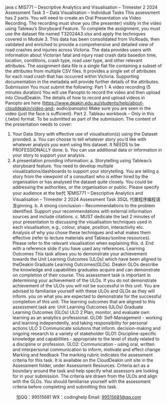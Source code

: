 java c
MIS771 – Descriptive Analytics and Visualisation – Trimester 2 2024 
Assessment Task 3 – Data Visualisation – Individual
Tasks 
This assessment   has 2   parts. You will   need to create   an Oral Presentation via Video Recording. The   recording   must show you   (the   presenter) visibly   in the video using Tableau’s Storyboard Feature.
To complete the assignment, you must   use the dataset   file   named T32024A3.xlsx   and   apply   the   techniques   covered   in   Module 3.
This data   has   been consolidated from VicRoads, then validated   and enriched   to   provide   a   comprehensive   and   detailed view of   road crashes and   injuries across Victoria.   The   data   provides   users   with   information   about Victorian fatal and   injury   road crash data   basedon time,   location, conditions,   crash   type,   road   user   type,   and   other   relevant attributes. 
The assignment data file   is a single   flat   file   containing   a   subset   of the   attributes   from   multiple   CSV   files.   It   provides a single set of attributes for   each   road   crash   that   has   occurred   within   Victoria.   Supporting documentation   in the   metadata will   provide further details of the attributes.
Submission 
You   must submit the following:
Part 1: A video recording (5 minutes duration) 
You will   use   Panopto to   record the video   and then   upload   into   CloudDeakin. The details of   how to   record   and upload videos   in   Panopto are   here (https://www.deakin.edu.au/students/help/about-clouddeakin/video-and- audio/panopto) Make sure you are seen   in the   video   (just   the   face   is   sufficient). 
Part 2. Tableau workbook – Only   in this   (.twbx) format. To   be submitted   as   part   of the   submission. The content of the presentation needs to cover: 
1. Your   Data Story with effective   use of visualisation(s)   using the   Dataset   provided.
a. You can choose to tell whatever story   you’d   like   with   whatever   analysis   you   want   using   this   dataset.   It   NEEDS to   be   PROFESSIONALLY done.
b. You can   use additional data   or   information   in your story   to   support   your   analysis.
2. A   presentation   providing information:
a. Storytelling   using Tableau’s storyboard feature. You   need to develop   multiple visualizations/dashboards to support your storytelling. You are telling   a   story   from the   viewpoint   of   a consultant who   is either   hired   by the organisation or   has   analysed the   dataset   quite   closely. You   could   be   addressing the authorities, or the organisation or   public.   Please   specify your   audience   at   the   be代 写MIS771 – Descriptive Analytics and Visualisation – Trimester 2 2024 Assessment Task 3SQL
代做程序编程语言ginning.
b. A strong conclusion –   Recommendations to the   problem   identified. Support your   recommendations   with external   information sources and   include citations.
c.   MUST dedicate the   last 2   minutes of your   presentation to   discussing the visualisation techniques   used   in each visualisation, e.g., colour, shape,   position,   interactivity   etc. Analysis   of   why   you   chose   these techniques and what   makes them effective   (refer to   lecture   materials and Tableau’sonline   resources).
Please   refer to the   relevant visualisation when explaining this.
d.   End with a   reference slide   if you   have   used any   references.
Learning Outcomes 
This task allows you to demonstrate your achievement   towards the   Unit   Learning   Outcomes   (ULOs)   which have   been aligned to theDeakin Graduate Learning Outcomes(GLOs).   Deakin GLOs   describe   the   knowledge    and capabilities graduates   acquire and can   demonstrate   on   completion   of their   course. This   assessment task   is   important   in determining your achievement of the   ULOs.   If you do   not   demonstrate   achievement of   the ULOs you will   not   be successful   in this   unit. You are   advised to familiarise yourself with these   ULOs and GLOs   as they will   inform. you on what you are   expected   to   demonstrate   for   the   successful   completion   of this   unit. 
The   learning outcomes that are aligned to this assessment task are:
Unit Learning Outcomes (ULOs) 
Graduate Learning Outcomes (GLOs) 
ULO 2 Plan, monitor, and evaluate own learning as an analytics professional. 
GLO6: Self-Management - working and learning 
independently, and taking responsibility for personal actions 
ULO 3 
Communicate solutions that 
inform. decision-making and 
ongoing research to a variety of stakeholder 
GLO1: Discipline-specific knowledge and capabilities - appropriate to the level of study related to a discipline or profession. 
GLO2: Communication - using oral, written and 
interpersonal communication to inform, motivate and effect change 
Marking and feedback 
The   marking   rubric   indicates the assessment criteria for this task.   It   is available on the   CloudDeakin   unit   site   in the Assessment folder,   under Assessment   Resources. Criteria act   as   a   boundary   around the task      and   help specify what assessors are   looking for   in your   submission. The   criteria   are   drawn   from   the ULOs and align with the GLOs. You   should   familiarise   yourself with   the   assessment   criteria   before   completing and submitting this task. 


         
加QQ：99515681  WX：codinghelp  Email: 99515681@qq.com
